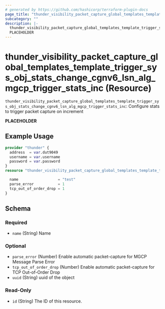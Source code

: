 ```yaml
---
# generated by https://github.com/hashicorp/terraform-plugin-docs
page_title: "thunder_visibility_packet_capture_global_templates_template_trigger_sys_obj_stats_change_cgnv6_lsn_alg_mgcp_trigger_stats_inc Resource - terraform-provider-thunder"
subcategory: ""
description: |-
  thunder_visibility_packet_capture_global_templates_template_trigger_sys_obj_stats_change_cgnv6_lsn_alg_mgcp_trigger_stats_inc: Configure stats to trigger packet capture on increment
  PLACEHOLDER
---
```


# thunder_visibility_packet_capture_global_templates_template_trigger_sys_obj_stats_change_cgnv6_lsn_alg_mgcp_trigger_stats_inc (Resource)

`thunder_visibility_packet_capture_global_templates_template_trigger_sys_obj_stats_change_cgnv6_lsn_alg_mgcp_trigger_stats_inc`: Configure stats to trigger packet capture on increment

__PLACEHOLDER__

## Example Usage

```terraform
provider "thunder" {
  address  = var.dut9049
  username = var.username
  password = var.password
}
resource "thunder_visibility_packet_capture_global_templates_template_trigger_sys_obj_stats_change_cgnv6_lsn_alg_mgcp_trigger_stats_inc" "thunder_visibility_packet_capture_global_templates_template_trigger_sys_obj_stats_change_cgnv6_lsn_alg_mgcp_trigger_stats_inc" {

  name                  = "test"
  parse_error           = 1
  tcp_out_of_order_drop = 1
}
```

<!-- schema generated by tfplugindocs -->
## Schema

### Required

- `name` (String) Name

### Optional

- `parse_error` (Number) Enable automatic packet-capture for MGCP Message Parse Error
- `tcp_out_of_order_drop` (Number) Enable automatic packet-capture for TCP Out-of-Order Drop
- `uuid` (String) uuid of the object

### Read-Only

- `id` (String) The ID of this resource.


